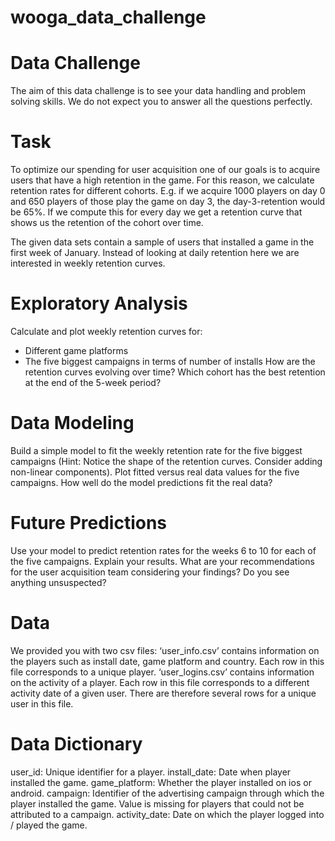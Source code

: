 # wooga_data_challenge
# Data Challenge

The aim of this data challenge is to see your data handling and problem solving skills. 
We do not expect you to answer all the questions perfectly.

# Task

To optimize our spending for user acquisition one of our goals is to acquire users that have a high retention in the game. 
For this reason, we calculate retention rates for different cohorts. 
E.g. if we acquire 1000 players on day 0 and 650 players of those play the game on day 3, the day-3-retention would be 65%. 
If we compute this for every day we get a retention curve that shows us the retention of the cohort over time.

The given data sets contain a sample of users that installed a game in the first week of January. 
Instead of looking at daily retention here we are interested in weekly retention curves.

# Exploratory Analysis
Calculate and plot weekly retention curves for: 
- Different game platforms 
- The five biggest campaigns in terms of number of installs
How are the retention curves evolving over time? Which cohort has the best retention at the end of the 5-week period?

# Data Modeling
Build a simple model to fit the weekly retention rate for the five biggest campaigns 
(Hint: Notice the shape of the retention curves. Consider adding non-linear components). 
Plot fitted versus real data values for the five campaigns.
How well do the model predictions fit the real data?

# Future Predictions
Use your model to predict retention rates for the weeks 6 to 10 for each of the five campaigns.
Explain your results. What are your recommendations for the user acquisition team considering your findings? 
Do you see anything unsuspected?

# Data

We provided you with two csv files:
‘user_info.csv’ contains information on the players such as install date, game platform and country. 
Each row in this file corresponds to a unique player.
‘user_logins.csv’ contains information on the activity of a player. 
Each row in this file corresponds to a different activity date of a given user. 
There are therefore several rows for a unique user in this file.

# Data Dictionary
user_id: Unique identifier for a player.
install_date: Date when player installed the game.
game_platform: Whether the player installed on ios or android.
campaign:  Identifier of the advertising campaign through which the player installed the game. 
Value is missing for players that could not be attributed to a campaign.
activity_date: Date on which the player logged into / played the game. 

